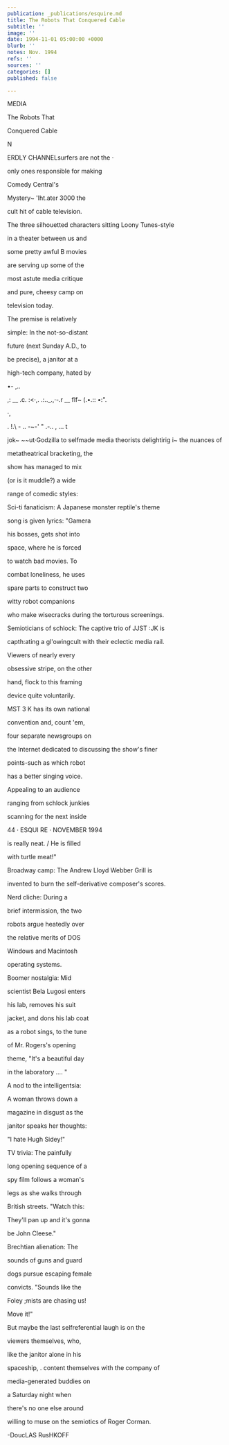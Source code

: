 ```yaml
---
publication: _publications/esquire.md
title: The Robots That Conquered Cable
subtitle: ''
image: ''
date: 1994-11-01 05:00:00 +0000
blurb: ''
notes: Nov. 1994
refs: ''
sources: ''
categories: []
published: false

---
```

MEDIA

The Robots That

Conquered Cable

N

ERDLY CHANNELsurfers are not the ·

only ones responsible for making

Comedy Central's

Mystery\~ 'Iht.ater 3000 the

cult hit of cable television.

The three silhouetted characters sitting Loony Tunes-style

in a theater between us and

some pretty awful B movies

are serving up some of the

most astute media critique

and pure, cheesy camp on

television today.

The premise is relatively

simple: In the not-so-distant

future (next Sunday A.D., to

be precise), a janitor at a

high-tech company, hated by

•- ,..

,: __ .c. :<·,. .:.._.,·-.r __ flf\~ (.•.:: •:".

·,

. !.\\ - .. -\~-' " .-.. , ... t

jok\~ \~\~ut·Godzilla to selfmade media theorists delightirig i\~ the nuances of

metatheatrical bracketing, the

show has managed to mix

(or is it muddle?) a wide

range of comedic styles:

Sci-ti fanaticism: A Japanese monster reptile's theme

song is given lyrics: "Gamera

his bosses, gets shot into

space, where he is forced

to watch bad movies. To

combat loneliness, he uses

spare parts to construct two

witty robot companions

who make wisecracks during the torturous screenings.

Semioticians of schlock: The captive trio of JJST :JK is

capth:ating a gl'owingcult with their eclectic media rail.

Viewers of nearly every

obsessive stripe, on the other

hand, flock to this framing

device quite voluntarily.

MST 3 K has its own national

convention and, count 'em,

four separate newsgroups on

the Internet dedicated to discussing the show's finer

points-such as which robot

has a better singing voice.

Appealing to an audience

ranging from schlock junkies

scanning for the next inside

44 · ESQUI RE · NOVEMBER 1994

is really neat. / He is filled

with turtle meat!"

Broadway camp: The Andrew Lloyd Webber Grill is

invented to burn the self-derivative composer's scores.

Nerd cliche: During a

brief intermission, the two

robots argue heatedly over

the relative merits of DOS

Windows and Macintosh

operating systems.

Boomer nostalgia: Mid

scientist Bela Lugosi enters

his lab, removes his suit

jacket, and dons his lab coat

as a robot sings, to the tune

of Mr. Rogers's opening

theme, "It's a beautiful day

in the laboratory .... "

A nod to the intelligentsia:

A woman throws down a

magazine in disgust as the

janitor speaks her thoughts:

"I hate Hugh Sidey!"

TV trivia: The painfully

long opening sequence of a

spy film follows a woman's

legs as she walks through

British streets. "Watch this:

They'll pan up and it's gonna

be John Cleese."

Brechtian alienation: The

sounds of guns and guard

dogs pursue escaping female

convicts. "Sounds like the

Foley ;mists are chasing us!

Move it!"

But maybe the last selfreferential laugh is on the

viewers themselves, who,

like the janitor alone in his

spaceship, . content themselves with the company of

media-generated buddies on

a Saturday night when

there's no one else around

willing to muse on the semiotics of Roger Corman.

\-DoucLAS RusHKOFF